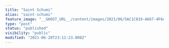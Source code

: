 ```yaml
---
title: "Saint Schumi"
alias: "saint-schumi"
feature_image: "__GHOST_URL__/content/images/2021/06/5AC1C819-A667-4F6A-AC74-B68F707C2867.png"
type: "post"
status: "published"
visibility: "public"
modified: "2021-06-20T23:12:23.000Z"
---
```


<p></p>
<figure class="kg-card kg-gallery-card kg-width-wide"><div class="kg-gallery-container"><div class="kg-gallery-row"><div class="kg-gallery-image">
<a src="__GHOST_URL__/content/images/2021/06/16F7FEDE-C83C-4779-890B-5638E7D11497.png" width="2000" height="2667" loading="lazy" alt srcset="__GHOST_URL__/content/images/size/w600/2021/06/16F7FEDE-C83C-4779-890B-5638E7D11497.png 600w, __GHOST_URL__/content/images/size/w1000/2021/06/16F7FEDE-C83C-4779-890B-5638E7D11497.png 1000w, __GHOST_URL__/content/images/size/w1600/2021/06/16F7FEDE-C83C-4779-890B-5638E7D11497.png 1600w, __GHOST_URL__/content/images/size/w2400/2021/06/16F7FEDE-C83C-4779-890B-5638E7D11497.png 2400w" sizes="(min-width: 720px) 720px"></div><div class="kg-gallery-image">
<a src="__GHOST_URL__/content/images/2021/06/22B316C1-5627-499D-8491-8A8E337EFFA9.png" width="2000" height="2667" loading="lazy" alt srcset="__GHOST_URL__/content/images/size/w600/2021/06/22B316C1-5627-499D-8491-8A8E337EFFA9.png 600w, __GHOST_URL__/content/images/size/w1000/2021/06/22B316C1-5627-499D-8491-8A8E337EFFA9.png 1000w, __GHOST_URL__/content/images/size/w1600/2021/06/22B316C1-5627-499D-8491-8A8E337EFFA9.png 1600w, __GHOST_URL__/content/images/size/w2400/2021/06/22B316C1-5627-499D-8491-8A8E337EFFA9.png 2400w" sizes="(min-width: 720px) 720px"></div><div class="kg-gallery-image">
<a src="__GHOST_URL__/content/images/2021/06/431D947E-311E-479D-A330-9C73B2EEBFF3.png" width="2000" height="2667" loading="lazy" alt srcset="__GHOST_URL__/content/images/size/w600/2021/06/431D947E-311E-479D-A330-9C73B2EEBFF3.png 600w, __GHOST_URL__/content/images/size/w1000/2021/06/431D947E-311E-479D-A330-9C73B2EEBFF3.png 1000w, __GHOST_URL__/content/images/size/w1600/2021/06/431D947E-311E-479D-A330-9C73B2EEBFF3.png 1600w, __GHOST_URL__/content/images/size/w2400/2021/06/431D947E-311E-479D-A330-9C73B2EEBFF3.png 2400w" sizes="(min-width: 720px) 720px"></div></div></div>
</figure>
